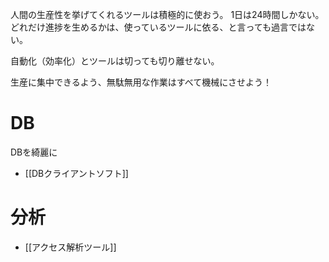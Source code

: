 人間の生産性を挙げてくれるツールは積極的に使おう。
1日は24時間しかない。
どれだけ進捗を生めるかは、使っているツールに依る、と言っても過言ではない。

自動化（効率化）とツールは切っても切り離せない。

生産に集中できるよう、無駄無用な作業はすべて機械にさせよう！

# DB
DBを綺麗に
- [[DBクライアントソフト]]

# 分析

- [[アクセス解析ツール]]

